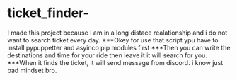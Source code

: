 # ticket_finder-
I made this project because I am in a long distace realationship and i do not want to search ticket every day.
***Okey for use that script ypu have to install pypuppetter and asyinco pip modules first 
***Then you can write the destinations and time for your ride then leave it it will search for you. 
***When it finds the ticket, it will send message from discord. i know just bad mindset bro.
